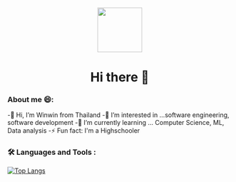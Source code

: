  ### 
 
 <div id="header" align="center">
  <img src="https://media1.giphy.com/media/2IudUHdI075HL02Pkk/giphy.gif" width="100"/>
 <h1>Hi there 👋</h1>
</div>

### About me 😄:

-👋 Hi, I’m Winwin from Thailand
-👀 I’m interested in ...software engineering, software development
-🌱 I’m currently learning ... Computer Science, ML, Data analysis
-⚡ Fun fact: I'm a Highschooler 

### :hammer_and_wrench: Languages and Tools :

[![Top Langs](https://github-readme-stats.vercel.app/api/top-langs/?username=winwin2671e&layout=compact&theme=vision-friendly-dark)](https://github.com/anuraghazra/github-readme-stats)

